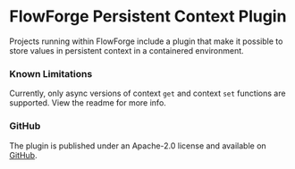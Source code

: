 # FlowForge Persistent Context Plugin

Projects running within FlowForge include a plugin that make it possible
to store values in persistent context in a containered environment.

### Known Limitations
Currently, only async versions of context `get` and context `set` functions are supported. 
View the readme for more info.

### GitHub

The plugin is published under an Apache-2.0 license and available on [GitHub](https://github.com/flowforge/flowforge-nr-persistent-context).

